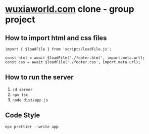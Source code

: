 # [wuxiaworld.com](wuxiaworld.com) clone - group project

## How to import html and css files

```
import { $loadFile } from 'scripts/loadFile.js';

const html = await $loadFile('./footer.html', import.meta.url);
const css = await $loadFile('./footer.css', import.meta.url);
```

## How to run the server

1. `cd server`
2. `npx tsc`
3. `node dist/app.js`

## Code Style

`npx prettier --write app`
